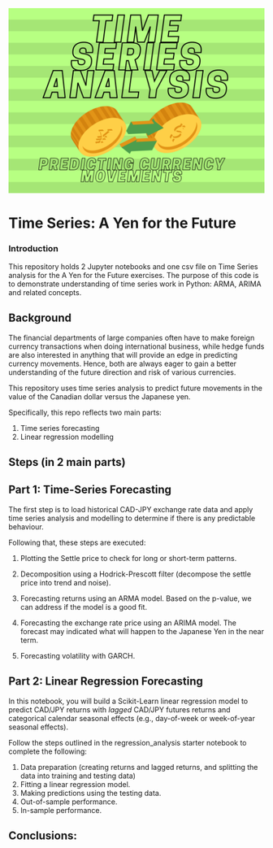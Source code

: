 
[![TimeSeriesYenforFuture](https://github.com/benjaminweymouth/Time-Series-analysis-using-ARIMA/blob/main/images/headerimagev3.png)](https://github.com/benjaminweymouth/Time-Series-analysis-using-ARIMA)



# Time Series: A Yen for the Future

### Introduction 
This repository holds 2 Jupyter notebooks and one csv file on  Time Series analysis for the A Yen for the Future exercises. The purpose of this code is to demonstrate understanding of time series work in Python: ARMA, ARIMA and related concepts.

## Background

The financial departments of large companies often have to make foreign currency transactions when doing international business, while hedge funds are also interested in anything that will provide an edge in predicting currency movements. Hence, both are always eager to gain a better understanding of the future direction and risk of various currencies. 

This repository uses time series analysis to predict future movements in the value of the Canadian dollar versus the Japanese yen.

Specifically, this repo reflects two main parts:

1. Time series forecasting
2. Linear regression modelling

## Steps (in 2 main parts) 

## Part 1: Time-Series Forecasting
The first step is to load historical CAD-JPY exchange rate data and apply time series analysis and modelling to determine if there is any predictable behaviour.

Following that, these steps are executed:

1. Plotting the Settle price to check for long or short-term patterns.

2. Decomposition using a Hodrick-Prescott filter (decompose the settle price into trend and noise).

3. Forecasting returns using an ARMA model. Based on the p-value, we can address if the model is a good fit.

4. Forecasting the exchange rate price using an ARIMA model. The forecast may indicated what will happen to the Japanese Yen in the near term.

5. Forecasting volatility with GARCH.

## Part 2: Linear Regression Forecasting

In this notebook, you will build a Scikit-Learn linear regression model to predict CAD/JPY returns with *lagged* CAD/JPY futures returns and categorical calendar seasonal effects (e.g., day-of-week or week-of-year seasonal effects).

Follow the steps outlined in the regression_analysis starter notebook to complete the following:

1. Data preparation (creating returns and lagged returns, and splitting the data into training and testing data)
2. Fitting a linear regression model.
3. Making predictions using the testing data.
4. Out-of-sample performance.
5. In-sample performance.


## Conclusions: 
 
